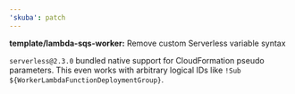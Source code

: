 ```yaml
---
'skuba': patch
---
```


**template/lambda-sqs-worker:** Remove custom Serverless variable syntax

`serverless@2.3.0` bundled native support for CloudFormation pseudo parameters. This even works with arbitrary logical IDs like `!Sub ${WorkerLambdaFunctionDeploymentGroup}`.
